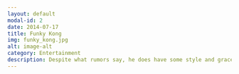 ```yaml
---
layout: default
modal-id: 2
date: 2014-07-17
title: Funky Kong
img: funky_kong.jpg
alt: image-alt
category: Entertainment
description: Despite what rumors say, he does have some style and grace to pair with his funny face.
---
```

